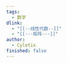 ```yaml
---
tags:
  - 数学
dlink:
  - "[[--线性代数--]]"
  - "[[---矩阵---]]"
author:
  - Cyletix
finished: false
---
```

